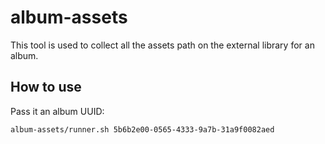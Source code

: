 # album-assets

This tool is used to collect all the assets path on the external library for an album.

## How to use

Pass it an album UUID:

```bash
album-assets/runner.sh 5b6b2e00-0565-4333-9a7b-31a9f0082aed
```
